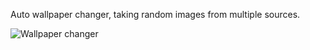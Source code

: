 Auto wallpaper changer, taking random images from multiple sources.

![Wallpaper changer](https://i.imgur.com/o2N6yFI.png, "Wallpaper changer")
